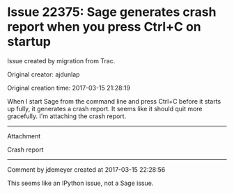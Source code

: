# Issue 22375: Sage generates crash report when you press Ctrl+C on startup

Issue created by migration from Trac.

Original creator: ajdunlap

Original creation time: 2017-03-15 21:28:19

When I start Sage from the command line and press Ctrl+C before it starts up fully, it generates a crash report. It seems like it should quit more gracefully. I'm attaching the crash report.


---

Attachment

Crash report


---

Comment by jdemeyer created at 2017-03-15 22:28:56

This seems like an IPython issue, not a Sage issue.

